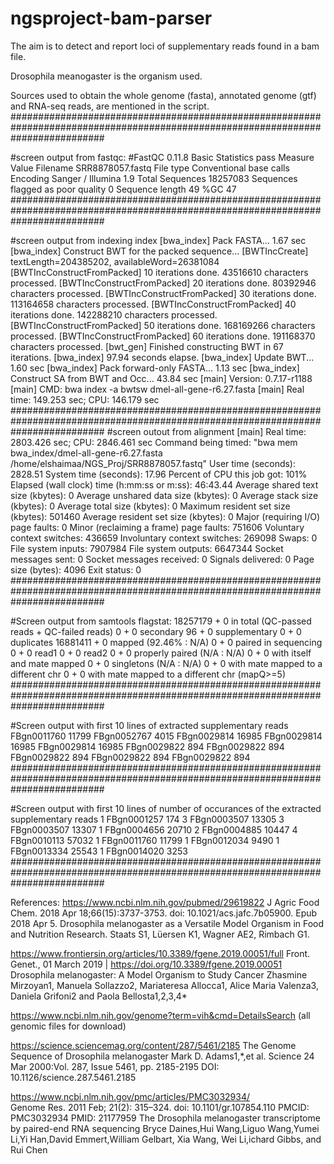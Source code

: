 # ngsproject-bam-parser
The aim is to detect and report loci of supplementary reads found in a bam file.

Drosophila meanogaster is the organism used.

Sources used to obtain the whole genome (fasta), annotated genome (gtf) and RNA-seq reads, are mentioned in the script.
#################################################################################################################################

#screen output from fastqc:
#FastQC	0.11.8
Basic Statistics	pass
Measure	Value
Filename	SRR8878057.fastq
File type	Conventional base calls
Encoding	Sanger / Illumina 1.9
Total Sequences	18257083
Sequences flagged as poor quality	0
Sequence length	49
%GC	47
#################################################################################################################################

#screen output from indexing
index [bwa_index] Pack FASTA... 1.67 sec
[bwa_index] Construct BWT for the packed sequence...
[BWTIncCreate] textLength=204385202, availableWord=26381084
[BWTIncConstructFromPacked] 10 iterations done. 43516610 characters processed.
[BWTIncConstructFromPacked] 20 iterations done. 80392946 characters processed.
[BWTIncConstructFromPacked] 30 iterations done. 113164658 characters processed.
[BWTIncConstructFromPacked] 40 iterations done. 142288210 characters processed.
[BWTIncConstructFromPacked] 50 iterations done. 168169266 characters processed.
[BWTIncConstructFromPacked] 60 iterations done. 191168370 characters processed.
[bwt_gen] Finished constructing BWT in 67 iterations.
[bwa_index] 97.94 seconds elapse.
[bwa_index] Update BWT... 1.60 sec
[bwa_index] Pack forward-only FASTA... 1.13 sec
[bwa_index] Construct SA from BWT and Occ... 43.84 sec
[main] Version: 0.7.17-r1188
[main] CMD: bwa index -a bwtsw dmel-all-gene-r6.27.fasta
[main] Real time: 149.253 sec; CPU: 146.179 sec
#################################################################################################################################
#screen outout from alignment
[main] Real time: 2803.426 sec; CPU: 2846.461 sec
	Command being timed: "bwa mem bwa_index/dmel-all-gene-r6.27.fasta /home/elshaimaa/NGS_Proj/SRR8878057.fastq"
	User time (seconds): 2828.51
	System time (seconds): 17.96
	Percent of CPU this job got: 101%
	Elapsed (wall clock) time (h:mm:ss or m:ss): 46:43.44
	Average shared text size (kbytes): 0
	Average unshared data size (kbytes): 0
	Average stack size (kbytes): 0
	Average total size (kbytes): 0
	Maximum resident set size (kbytes): 501460
	Average resident set size (kbytes): 0
	Major (requiring I/O) page faults: 0
	Minor (reclaiming a frame) page faults: 751606
	Voluntary context switches: 436659
	Involuntary context switches: 269098
	Swaps: 0
	File system inputs: 7907984
	File system outputs: 6647344
	Socket messages sent: 0
	Socket messages received: 0
	Signals delivered: 0
	Page size (bytes): 4096
Exit status: 0
#################################################################################################################################

#Screen output from samtools flagstat:
18257179 + 0 in total (QC-passed reads + QC-failed reads)
0 + 0 secondary
96 + 0 supplementary
0 + 0 duplicates
16881411 + 0 mapped (92.46% : N/A)
0 + 0 paired in sequencing
0 + 0 read1
0 + 0 read2
0 + 0 properly paired (N/A : N/A)
0 + 0 with itself and mate mapped
0 + 0 singletons (N/A : N/A)
0 + 0 with mate mapped to a different chr
0 + 0 with mate mapped to a different chr (mapQ>=5)
#################################################################################################################################

#Screen output with first 10 lines of extracted supplementary reads
FBgn0011760	11799
FBgn0052767	4015
FBgn0029814	16985
FBgn0029814	16985
FBgn0029814	16985
FBgn0029822	894
FBgn0029822	894
FBgn0029822	894
FBgn0029822	894
FBgn0029822	894
#################################################################################################################################

#Screen output with first 10 lines of number of occurances of the extracted supplementary reads
      1 FBgn0001257	174
      3 FBgn0003507	13305
      3 FBgn0003507	13307
      1 FBgn0004656	20710
      2 FBgn0004885	10447
      4 FBgn0010113	57032
      1 FBgn0011760	11799
      1 FBgn0012034	9490
      1 FBgn0013334	25543
      1 FBgn0014020	3253
#################################################################################################################################

References:
https://www.ncbi.nlm.nih.gov/pubmed/29619822
  J Agric Food Chem. 2018 Apr 18;66(15):3737-3753. doi: 10.1021/acs.jafc.7b05900. Epub 2018 Apr 5.
  Drosophila melanogaster as a Versatile Model Organism in Food and Nutrition Research.
  Staats S1, Lüersen K1, Wagner AE2, Rimbach G1.
  
https://www.frontiersin.org/articles/10.3389/fgene.2019.00051/full
   Front. Genet., 01 March 2019 | https://doi.org/10.3389/fgene.2019.00051
   Drosophila melanogaster: A Model Organism to Study Cancer
   Zhasmine Mirzoyan1, Manuela Sollazzo2, Mariateresa Allocca1, Alice Maria Valenza3, Daniela Grifoni2 and Paola Bellosta1,2,3,4*
  
https://www.ncbi.nlm.nih.gov/genome?term=vih&cmd=DetailsSearch
(all genomic files for download)
  
https://science.sciencemag.org/content/287/5461/2185
  The Genome Sequence of Drosophila melanogaster
  Mark D. Adams1,*,et al.
  Science  24 Mar 2000:Vol. 287, Issue 5461, pp. 2185-2195
  DOI: 10.1126/science.287.5461.2185 
  
https://www.ncbi.nlm.nih.gov/pmc/articles/PMC3032934/  
  Genome Res. 2011 Feb; 21(2): 315–324.
  doi: 10.1101/gr.107854.110
  PMCID: PMC3032934
  PMID: 21177959
  The Drosophila melanogaster transcriptome by paired-end RNA sequencing
  Bryce Daines,Hui Wang,Liguo Wang,Yumei Li,Yi Han,David Emmert,William Gelbart, Xia Wang, Wei Li,ichard Gibbs, and Rui Chen


